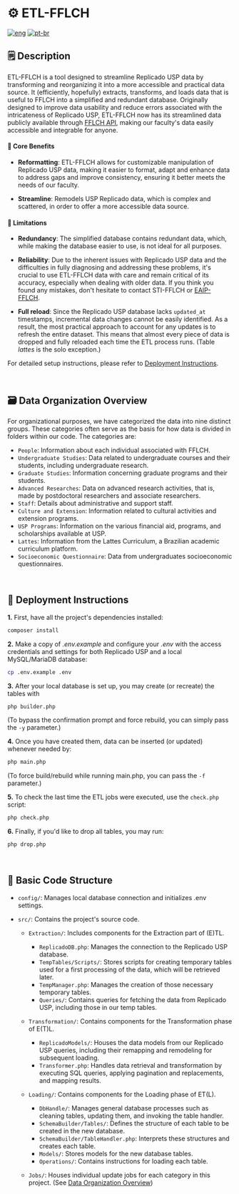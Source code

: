 # ⚙️ ETL-FFLCH

[![eng](https://img.shields.io/badge/lang-en-blue.svg)](https://github.com/fflch/etl/blob/main/README.eng.md)
[![pt-br](https://img.shields.io/badge/lang-pt--br-red.svg)](https://github.com/fflch/etl/blob/main/README.md)


## 🗒️ Description

ETL-FFLCH is a tool designed to streamline Replicado USP data by transforming and reorganizing it into a more accessible and practical data source. It (efficiently, hopefully) extracts, transforms, and loads data that is useful to FFLCH into a simplified and redundant database. Originally designed to improve data usability and reduce errors associated with the intricateness of Replicado USP, ETL-FFLCH now has its streamlined data publicly available through [FFLCH API](https://api.fflch.usp.br), making our faculty's data easily accessible and integrable for anyone.


#### 🌟 Core Benefits

- **Reformatting**: ETL-FFLCH allows for customizable manipulation of Replicado USP data, making it easier to format, adapt and enhance data to address gaps and improve consistency, ensuring it better meets the needs of our faculty.

- **Streamline**: Remodels USP Replicado data, which is complex and scattered, in order to offer a more accessible data source.

#### 🚧 Limitations

 - **Redundancy**: The simplified database contains redundant data, which, while making the database easier to use, is not ideal for all purposes.

 - **Reliability**: Due to the inherent issues with Replicado USP data and the difficulties in fully diagnosing and addressing these problems, it's crucial to use ETL-FFLCH data with care and remain critical of its accuracy, especially when dealing with older data. If you think you found any mistakes, don't hesitate to contact STI-FFLCH or [EAIP-FFLCH](eaipfflch@usp.br).
 
 - **Full reload**: Since the Replicado USP database lacks `updated_at` timestamps, incremental data changes cannot be easily identified. As a result, the most practical approach to account for any updates is to refresh the entire dataset. This means that almost every piece of data is dropped and fully reloaded each time the ETL process runs. (Table *lattes* is the solo exception.)

 For detailed setup instructions, please refer to [Deployment Instructions](#-deployment-instructions).

<br>

## 🗃️ Data Organization Overview

 For organizational purposes, we have categorized the data into nine distinct groups. These categories often serve as the basis for how data is divided in folders within our code. The categories are:

- `People`: Information about each individual associated with FFLCH.
- `Undergraduate Studies`: Data related to undergraduate courses and their students, including undergraduate research.
- `Graduate Studies`: Information concerning graduate programs and their students.
- `Advanced Researches`: Data on advanced research activities, that is, made by postdoctoral researchers and associate researchers.
- `Staff`: Details about administrative and support staff.
- `Culture and Extension`: Information related to cultural activities and extension programs.
- `USP Programs`: Information on the various financial aid, programs, and scholarships available at USP.
- `Lattes`: Information from the Lattes Curriculum, a Brazilian academic curriculum platform.
- `Socioeconomic Questionnaire`: Data from undergraduates socioeconomic questionnaires.

<br>

## 🔧 Deployment Instructions

**1.** First, have all the project's dependencies installed:

```sh
composer install
```

**2.** Make a copy of *.env.example* and configure your *.env* with the access credentials and settings for both Replicado USP and a local MySQL/MariaDB database:

```sh
cp .env.example .env
```

**3.** After your local database is set up, you may create (or recreate) the tables with

```sh
php builder.php
```

(To bypass the confirmation prompt and force rebuild, you can simply pass the `-y` parameter.)

**4.** Once you have created them, data can be inserted (or updated) whenever needed by:

```sh
php main.php
```

(To force build/rebuild while running main.php, you can pass the `-f` parameter.)

**5.** To check the last time the ETL jobs were executed, use the `check.php` script:

```sh
php check.php
```

**6.** Finally, if you'd like to drop all tables, you may run:

```sh
php drop.php
```

<br>

## 🧩 Basic Code Structure

- `config/`: Manages local database connection and initializes .env settings.
- `src/`: Contains the project's source code.
    
    - `Extraction/`: Includes components for the Extraction part of (E)TL.
        - `ReplicadoDB.php`: Manages the connection to the Replicado USP database.
        - `TempTables/Scripts/`: Stores scripts for creating temporary tables used for a first processing of the data, which will be retrieved later.
        - `TempManager.php`: Manages the creation of those necessary temporary tables.
        - `Queries/`: Contains queries for fetching the data from Replicado USP, including those in our temp tables.
    
    - `Transformation/`: Contains components for the Transformation phase of E(T)L.
        - `ReplicadoModels/`: Houses the data models from our Replicado USP queries, including their remapping and remodeling for subsequent loading.
        - `Transformer.php`: Handles data retrieval and transformation by executing SQL queries, applying pagination and replacements, and mapping results.

    - `Loading/`: Contains components for the Loading phase of ET(L).
        - `DbHandle/`: Manages general database processes such as cleaning tables, updating them, and invoking the table handler.
        - `SchemaBuilder/Tables/`: Defines the structure of each table to be created in the new database.
        - `SchemaBuilder/TableHandler.php`: Interprets these structures and creates each table.
        - `Models/`: Stores models for the new database tables.
        - `Operations/`: Contains instructions for loading each table.

    - `Jobs/`: Houses individual update jobs for each category in this project. (See [Data Organization Overview](#️-data-organization-overview))